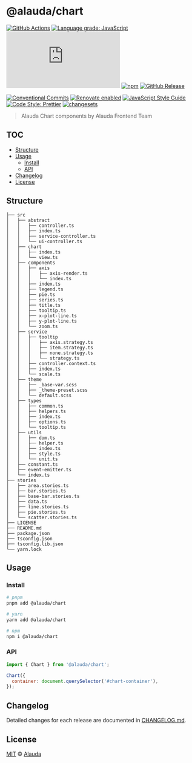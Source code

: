 # @alauda/chart

[![GitHub Actions](https://github.com/alauda/alauda-chart/workflows/CI/badge.svg)](https://github.com/alauda/alauda-chart/actions/workflows/ci.yml)
[![Language grade: JavaScript](https://img.shields.io/lgtm/grade/javascript/g/alauda/alauda-chart.svg?logo=lgtm&logoWidth=18)](https://lgtm.com/projects/g/alauda/alauda-chart/context:javascript)
[![type-coverage](https://img.shields.io/badge/dynamic/json.svg?label=type-coverage&prefix=%E2%89%A5&suffix=%&query=$.typeCoverage.atLeast&uri=https%3A%2F%2Fraw.githubusercontent.com%2Falauda%2Falauda-chart%2Fmain%2Fpackage.json)](https://github.com/plantain-00/type-coverage)
[![npm](https://img.shields.io/npm/v/@alauda/chart.svg)](https://www.npmjs.com/package/@alauda/chart)
[![GitHub Release](https://img.shields.io/github/release/alauda/alauda-chart)](https://github.com/alauda/alauda-chart/releases)

[![Conventional Commits](https://img.shields.io/badge/conventional%20commits-1.0.0-yellow.svg)](https://conventionalcommits.org)
[![Renovate enabled](https://img.shields.io/badge/renovate-enabled-brightgreen.svg)](https://renovatebot.com)
[![JavaScript Style Guide](https://img.shields.io/badge/code_style-standard-brightgreen.svg)](https://standardjs.com)
[![Code Style: Prettier](https://img.shields.io/badge/code_style-prettier-ff69b4.svg)](https://github.com/prettier/prettier)
[![changesets](https://img.shields.io/badge/maintained%20with-changesets-176de3.svg)](https://github.com/atlassian/changesets)

> Alauda Chart components by Alauda Frontend Team

## TOC <!-- omit in toc -->

- [Structure](#structure)
- [Usage](#usage)
  - [Install](#install)
  - [API](#api)
- [Changelog](#changelog)
- [License](#license)

## Structure

```plain
├── src
│   ├── abstract
│   │   ├── controller.ts
│   │   ├── index.ts
│   │   ├── service-controller.ts
│   │   └── ui-controller.ts
│   ├── chart
│   │   ├── index.ts
│   │   └── view.ts
│   ├── components
│   │   ├── axis
│   │   │   ├── axis-render.ts
│   │   │   └── index.ts
│   │   ├── index.ts
│   │   ├── legend.ts
│   │   ├── pie.ts
│   │   ├── series.ts
│   │   ├── title.ts
│   │   ├── tooltip.ts
│   │   ├── x-plot-line.ts
│   │   ├── y-plot-line.ts
│   │   └── zoom.ts
│   ├── service
│   │   ├── tooltip
│   │   │   ├── axis.strategy.ts
│   │   │   ├── item.strategy.ts
│   │   │   ├── none.strategy.ts
│   │   │   └── strategy.ts
│   │   ├── controller.context.ts
│   │   ├── index.ts
│   │   └── scale.ts
│   ├── theme
│   │   ├── _base-var.scss
│   │   ├── _theme-preset.scss
│   │   └── default.scss
│   ├── types
│   │   ├── common.ts
│   │   ├── helpers.ts
│   │   ├── index.ts
│   │   ├── options.ts
│   │   └── tooltip.ts
│   ├── utils
│   │   ├── dom.ts
│   │   ├── helper.ts
│   │   ├── index.ts
│   │   ├── style.ts
│   │   └── unit.ts
│   ├── constant.ts
│   ├── event-emitter.ts
│   └── index.ts
├── stories
│   ├── area.stories.ts
│   ├── bar.stories.ts
│   ├── base-bar.stories.ts
│   ├── data.ts
│   ├── line.stories.ts
│   ├── pie.stories.ts
│   └── scatter.stories.ts
├── LICENSE
├── README.md
├── package.json
├── tsconfig.json
├── tsconfig.lib.json
└── yarn.lock
```

## Usage

### Install

```sh
# pnpm
pnpm add @alauda/chart

# yarn
yarn add @alauda/chart

# npm
npm i @alauda/chart
```

### API

```js
import { Chart } from '@alauda/chart';

Chart({
  container: document.querySelector('#chart-container'),
});
```

## Changelog

Detailed changes for each release are documented in [CHANGELOG.md](./CHANGELOG.md).

## License

[MIT][] © [Alauda][]

[alauda]: https://www.alauda.cn/
[mit]: http://opensource.org/licenses/MIT
